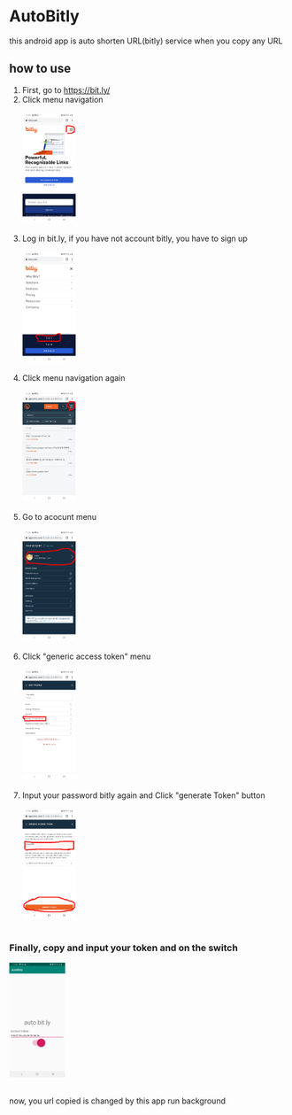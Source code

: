 # AutoBitly

this android app is auto shorten URL(bitly) service when you copy any URL


## how to use

1. First, go to <https://bit.ly/>
2. Click menu navigation <br/><br/>
<img src="./img/bitlymain.jpg" width="20%" height="20%"></img> <br/><br/>
3. Log in bit.ly, if you have not account bitly, you have to sign up <br/><br/>
<img src="./img/menu_unsigned.jpg" width="20%" height="20%"></img> <br/><br/>
4. Click menu navigation again <br/><br/>
<img src="./img/user_dashboard.jpg" width="20%" height="20%"></img> <br/><br/>
5. Go to acocunt menu <br/><br/>
<img src="./img/menu_signed.jpg" width="20%" height="20%"></img> <br/><br/>
6. Click "generic access token" menu <br/><br/>
<img src="./img/account_menu.jpg" width="20%" height="20%"></img> <br/><br/>
7. Input your password bitly again and Click "generate Token" button <br/><br/>
<img src="./img/generate_token.jpg" width="20%" height="20%"></img> <br/><br/>

### Finally, copy and input your token and on the switch
<img src="./img/app.jpg" width="20%" height="20%"></img> <br/><br/>

now, you url copied is changed by this app run background 